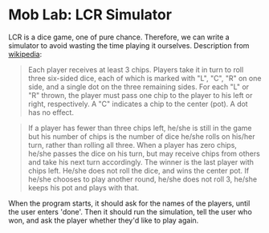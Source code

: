 # Mob Lab: LCR Simulator

LCR is a dice game, one of pure chance. Therefore, we can write a simulator to avoid wasting the time playing it ourselves. Description from [wikipedia](https://en.wikipedia.org/wiki/LCR_(dice_game)):


> Each player receives at least 3 chips. Players take it in turn to roll three six-sided dice, each of which is marked with "L", "C", "R" on one side, and a single dot on the three remaining sides. For each "L" or "R" thrown, the player must pass one chip to the player to his left or right, respectively. A "C" indicates a chip to the center (pot). A dot has no effect.

>If a player has fewer than three chips left, he/she is still in the game but his number of chips is the number of dice he/she rolls on his/her turn, rather than rolling all three. When a player has zero chips, he/she passes the dice on his turn, but may receive chips from others and take his next turn accordingly. The winner is the last player with chips left. He/she does not roll the dice, and wins the center pot. If he/she chooses to play another round, he/she does not roll 3, he/she keeps his pot and plays with that.


When the program starts, it should ask for the names of the players, until the user enters 'done'. Then it should run the simulation, tell the user who won, and ask the player whether they'd like to play again.